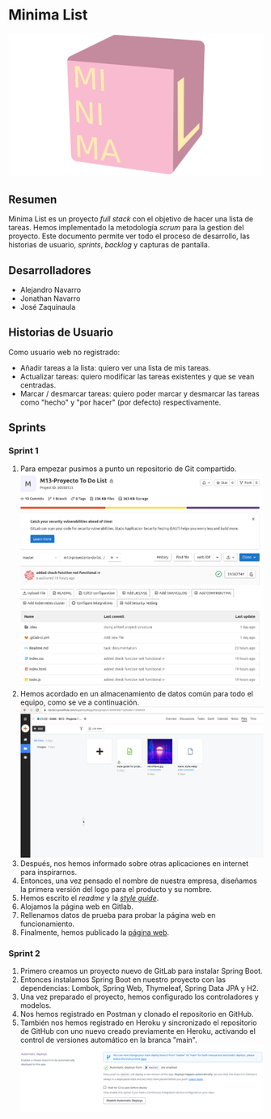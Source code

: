 # Minima List

![task1](img/readme/MinimalistLogo.png)

## Resumen

Minima List es un proyecto *full stack* con el objetivo de hacer una lista de tareas.
Hemos implementado la metodología *scrum* para la gestion del proyecto.
Este documento permite ver todo el proceso de desarrollo, las historias de usuario, *sprints*, *backlog* y capturas de pantalla.

## Desarrolladores

- Alejandro Navarro
- Jonathan Navarro
- José Zaquinaula

## Historias de Usuario

Como usuario web no registrado:
- Añadir tareas a la lista: quiero ver una lista de mis tareas.
- Actualizar tareas: quiero modificar las tareas existentes y que se vean centradas.
- Marcar / desmarcar tareas: quiero poder marcar y desmarcar las tareas como "hecho" y "por hacer" (por defecto) respectivamente.

## Sprints

### Sprint 1

1. Para empezar pusimos a punto un repositorio de Git compartido.
![task6](img/readme/gitlab.png)
2. Hemos acordado en un almacenamiento de datos común para todo el equipo, como se ve a continuación.
![task1](img/readme/proofhubFiles.png)
3. Después, nos hemos informado sobre otras aplicaciones en internet para inspirarnos.
4. Entonces, una vez pensado el nombre de nuestra empresa, diseñamos la primera versión del logo para el producto y su nombre.
5. Hemos escrito el *readme* y la *[style guide](https://itecbcn.proofhub.com/go?rpEkAwb)*.
6. Alojamos la página web en Gitlab.
7. Rellenamos datos de prueba para probar la página web en funcionamiento.
8. Finalmente, hemos publicado la [página web](https://josezaq.gitlab.io/m13-proyecto-to-do-list/).


### Sprint 2

1. Primero creamos un proyecto nuevo de GitLab para instalar Spring Boot.
2. Entonces instalamos Spring Boot en nuestro proyecto con las dependencias: Lombok, Spring Web, Thymeleaf, Spring Data JPA y H2.
3. Una vez preparado el proyecto, hemos configurado los controladores y modelos.
4. Nos hemos registrado en Postman y clonado el repositorio en GitHub.
5. También nos hemos registrado en Heroku y sincronizado el repositorio de GitHub con uno nuevo creado previamente en Heroku, activando el control de versiones automático en la branca "main".
![task1](img/readme/syncDeployment.png)